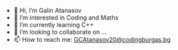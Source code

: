 - 👋 Hi, I’m Galin Atanasov
- 👀 I’m interested in Coding and Maths
- 🌱 I’m currently learning C++
- 💞️ I’m looking to collaborate on ...
- 📫 How to reach me: GCAtanasov20@codingburgas.bg

<!---
GCAtanasov20/GCAtanasov20 is a ✨ special ✨ repository because its `README.md` (this file) appears on your GitHub profile.
You can click the Preview link to take a look at your changes.
--->
